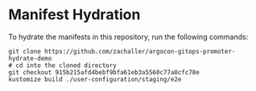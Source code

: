 # Manifest Hydration

To hydrate the manifests in this repository, run the following commands:

```shell
git clone https://github.com/zachaller/argocon-gitops-promoter-hydrate-demo
# cd into the cloned directory
git checkout 915b215afd4bebf9bfa61eb3a5560c77a0cfc78e
kustomize build ./user-configuration/staging/e2e
```
